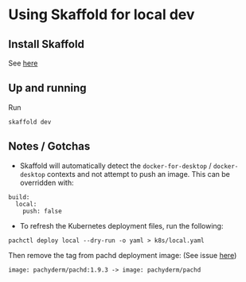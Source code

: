 # Using Skaffold for local dev

## Install Skaffold

See [here](https://skaffold.dev/docs/getting-started/#installing-skaffold)

## Up and running

Run

```
skaffold dev
```

## Notes / Gotchas
- Skaffold will automatically detect the `docker-for-desktop` / `docker-desktop` contexts and not attempt to push an image. This can be overridden with:
```
build:
  local:
    push: false
```
- To refresh the Kubernetes deployment files, run the following:
```
pachctl deploy local --dry-run -o yaml > k8s/local.yaml
```
Then remove the tag from pachd deployment image: (See issue [here](https://github.com/GoogleContainerTools/skaffold/issues/2547))
```
image: pachyderm/pachd:1.9.3 -> image: pachyderm/pachd
```
